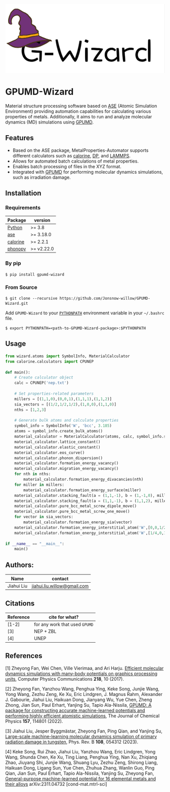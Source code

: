 ![G-Wizard](G-Wizard.png)

# GPUMD-Wizard
Material structure processing software based on [ASE](https://wiki.fysik.dtu.dk/ase/index.html) (Atomic Simulation Environment) providing automation capabilities for calculating various properties of metals. Additionally, it aims to run and analyze molecular dynamics (MD) simulations using [GPUMD](https://github.com/brucefan1983/GPUMD).

## Features
* Based on the ASE package, MetalProperties-Automator supports different calculators such as [calorine](https://calorine.materialsmodeling.org/installation.html#installation-via-pip), [DP](https://github.com/deepmodeling/deepmd-kit), and [LAMMPS](https://www.lammps.org/).
* Allows for automated batch calculations of metal properties.
* Enables batch processing of files in the XYZ format.
* Integrated with [GPUMD](https://github.com/brucefan1983/GPUMD) for performing molecular dynamics simulations, such as irradiation damage.

## Installation


### Requirements


|  Package  | version |
|  ----  | ----  |
| [Python](https://www.python.org/) | >=     3.8 |
| [ase](https://wiki.fysik.dtu.dk/ase/index.html)|>=     3.18.0|
| [calorine](https://gitlab.com/materials-modeling/calorine)|>=     2.2.1|
| [phonopy](http://phonopy.github.io/phonopy/)|>=     v2.22.0|


### By pip 

```shell
$ pip install gpumd-wizard
```

 ### From Source

```shell
$ git clone --recursive https://github.com/Jonsnow-willow/GPUMD-Wizard.git
```

Add `GPUMD-Wizard` to your [`PYTHONPATH`](https://wiki.fysik.dtu.dk/ase/install.html#envvar-PYTHONPATH) environment variable in your `~/.bashrc` file.

```shell
$ export PYTHONPATH=<path-to-GPUMD-Wizard-package>:$PYTHONPATH
```

## Usage
```python
from wizard.atoms import SymbolInfo, MaterialCalculator
from calorine.calculators import CPUNEP

def main():
    # Create calculator object 
    calc = CPUNEP('nep.txt')
    
    # Set properties-related parameters
    millers = [(1,1,0),(0,0,1),(1,1,1),(1,1,2)]
    sia_vectors = [(1/2,1/2,1/2),(1,0,0),(1,1,0)]
    nths = [1,2,3]

    # Generate bulk atoms and calculate properties
    symbol_info = SymbolInfo('W', 'bcc', 3.185)    
    atoms = symbol_info.create_bulk_atoms()
    material_calculator = MaterialCalculator(atoms, calc, symbol_info.symbol, symbol_info.structure)
    material_calculator.lattice_constant()
    material_calculator.elastic_constant()
    material_calculator.eos_curve()
    material_calculator.phonon_dispersion()
    material_calculator.formation_energy_vacancy()
    material_calculator.migration_energy_vacancy()
    for nth in nths:
        material_calculator.formation_energy_divacancies(nth)
    for miller in millers:
        material_calculator.formation_energy_surface(miller)
    material_calculator.stacking_fault(a = (1,1,-1), b = (1,-1,0), miller = [1,1,2], distance = 3.185/2)
    material_calculator.stacking_fault(a = (1,1,-1), b = (1,1,2), miller = [1,-1,0], distance = 3.185/2)
    material_calculator.pure_bcc_metal_screw_dipole_move()
    material_calculator.pure_bcc_metal_screw_one_move()
    for vector in sia_vectors:
        material_calculator.formation_energy_sia(vector)
    material_calculator.formation_energy_interstitial_atom('W',[0,0,1/2],'octahedral')
    material_calculator.formation_energy_interstitial_atom('W',[1/4,0,1/2],'tetrahedral')

if __name__ == "__main__":
    main()
```

## Authors:

| Name                  | contact                           |
| --------------------- | --------------------------------- |
| Jiahui Liu            | jiahui.liu.willow@gmail.com       |

## Citations

| Reference             | cite for what?                    |
| --------------------- | --------------------------------- |
| [1-2]                 | for any work that used `GPUMD`   |
| [3]                   | NEP + ZBL |
| [4]                   | UNEP |

## References

[1] Zheyong Fan, Wei Chen, Ville Vierimaa, and Ari Harju. [Efficient molecular dynamics simulations with many-body potentials on graphics processing units](https://doi.org/10.1016/j.cpc.2017.05.003), Computer Physics Communications **218**, 10 (2017). 

[2] Zheyong Fan, Yanzhou Wang, Penghua Ying, Keke Song, Junjie Wang, Yong Wang, Zezhu Zeng, Ke Xu, Eric Lindgren, J. Magnus Rahm, Alexander J. Gabourie, Jiahui Liu, Haikuan Dong, Jianyang Wu, Yue Chen, Zheng Zhong, Jian Sun, Paul Erhart, Yanjing Su, Tapio Ala-Nissila,
[GPUMD: A package for constructing accurate machine-learned potentials and performing highly efficient atomistic simulations](https://doi.org/10.1063/5.0106617), The Journal of Chemical Physics **157**, 114801 (2022).

[3] Jiahui Liu, Jesper Byggmästar, Zheyong Fan, Ping Qian, and Yanjing Su,
[Large-scale machine-learning molecular dynamics simulation of primary radiation damage in tungsten](https://doi.org/10.1103/PhysRevB.108.054312),
Phys. Rev. B **108**, 054312 (2023).

[4] Keke Song, Rui Zhao, Jiahui Liu, Yanzhou Wang, Eric Lindgren, Yong Wang, Shunda Chen, Ke Xu, Ting Liang, Penghua Ying, Nan Xu, Zhiqiang Zhao, Jiuyang Shi, Junjie Wang, Shuang Lyu, Zezhu Zeng, Shirong Liang, Haikuan Dong, Ligang Sun, Yue Chen, Zhuhua Zhang, Wanlin Guo, Ping Qian, Jian Sun, Paul Erhart, Tapio Ala-Nissila, Yanjing Su, Zheyong Fan,
[General-purpose machine-learned potential for 16 elemental metals and their alloys](https://doi.org/10.48550/arXiv.2311.04732)
arXiv:2311.04732 [cond-mat.mtrl-sci]
